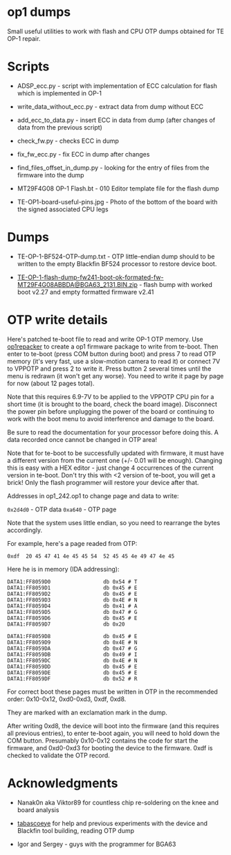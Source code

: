 # op1 dumps

Small useful utilities to work with flash and CPU OTP dumps obtained for TE OP-1 repair.

# Scripts

* ADSP_ecc.py - script with implementation of ECC calculation for flash which is implemented in OP-1

* write_data_without_ecc.py - extract data from dump without ECC

* add_ecc_to_data.py  - insert ECC in data from dump (after changes of data from the previous script)

* check_fw.py - checks ECC in dump

* fix_fw_ecc.py - fix ECC in dump after changes

* find_files_offset_in_dump.py - looking for the entry of files from the firmware into the dump

* MT29F4G08 OP-1 Flash.bt - 010 Editor template file for the flash dump

* TE-OP1-board-useful-pins.jpg - Photo of the bottom of the board with the signed associated CPU legs

# Dumps

* TE-OP-1-BF524-OTP-dump.txt - OTP little-endian dump should to be written to the empty Blackfin BF524 processor to restore device boot.

* TE-OP-1-flash-dump-fw241-boot-ok-formated-fw-MT29F4G08ABBDA@BGA63_2131.BIN.zip - flash bump with worked boot v2.27 and empty formatted firmware v2.41

# OTP write details

Here's patched te-boot file to read and write OP-1 OTP memory. Use [op1repacker](https://github.com/op1hacks/op1repacker) to create a op1 firmware package to write from te-boot. Then enter to te-boot (press COM button during boot) and press 7 to read OTP memory (it's very fast, use a slow-motion camera to read it) or connect 7V to VPPOTP and press 2 to write it. Press button 2 several times until the menu is redrawn (it won't get any worse). You need to write it page by page for now (about 12 pages total).

Note that this requires 6.9-7V to be applied to the VPPOTP CPU pin for a short time (it is brought to the board, check the board image). Disconnect the power pin before unplugging the power of the board or continuing to work with the boot menu to avoid interference and damage to the board.

Be sure to read the documentation for your processor before doing this. A data recorded once cannot be changed in OTP area!

Note that for te-boot to be successfully updated with firmware, it must have a different version from the current one (+/- 0.01 will be enough). Changing this is easy with a HEX editor - just change 4 occurrences of the current version in te-boot. Don't try this with <2 version of te-boot, you will get a brick! Only the flash programmer will restore your device after that.

Addresses in op1_242.op1 to change page and data to write:

`0x2d4d0` - OTP data
`0xa640` - OTP page

Note that the system uses little endian, so you need to rearrange the bytes accordingly.

For example, here's a page readed from OTP:

`0xdf  20 45 47 41 4e 45 45 54	52 45 45 4e 49 47 4e 45`

Here he is in memory (IDA addressing):

```
DATA1:FF8059D0                 db 0x54 # T
DATA1:FF8059D1                 db 0x45 # E
DATA1:FF8059D2                 db 0x45 # E
DATA1:FF8059D3                 db 0x4E # N
DATA1:FF8059D4                 db 0x41 # A
DATA1:FF8059D5                 db 0x47 # G
DATA1:FF8059D6                 db 0x45 # E
DATA1:FF8059D7                 db 0x20

DATA1:FF8059D8                 db 0x45 # E
DATA1:FF8059D9                 db 0x4E # N
DATA1:FF8059DA                 db 0x47 # G
DATA1:FF8059DB                 db 0x49 # I
DATA1:FF8059DC                 db 0x4E # N
DATA1:FF8059DD                 db 0x45 # E
DATA1:FF8059DE                 db 0x45 # E
DATA1:FF8059DF                 db 0x52 # R
```

For correct boot these pages must be written in OTP in the recommended order: 0x10-0x12, 0xd0-0xd3, 0xdf, 0xd8.

They are marked with an exclamation mark in the dump.

After writing 0xd8, the device will boot into the firmware (and this requires all previous entries), to enter te-boot again, you will need to hold down the COM button. Presumably 0x10-0x12 contains the code for start the firmware, and 0xd0-0xd3 for booting the device to the firmware. 0xdf is checked to validate the OTP record.

# Acknowledgments

* Nanak0n aka Viktor89 for countless chip re-soldering on the knee and board analysis

* [tabascoeye](https://github.com/tabascoeye) for help and previous experiments with the device and Blackfin tool building, reading OTP dump

* Igor and Sergey - guys with the programmer for BGA63
